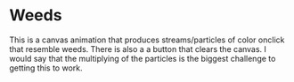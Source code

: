 # Weeds
This is a canvas animation that produces streams/particles of color onclick that resemble weeds. There is also a
a button that clears the canvas. I would say that the multiplying of the particles is the biggest challenge
to getting this to work. 
